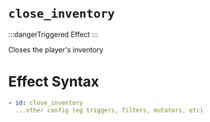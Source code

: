 # `close_inventory`
:::dangerTriggered Effect
:::

Closes the player's inventory

# Effect Syntax
```yaml
- id: close_inventory
  ...other config (eg triggers, filters, mutators, etc)
```
